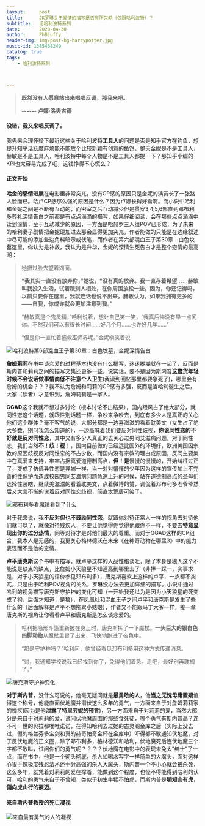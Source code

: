 ```yaml
---
layout:     post
title:      JK罗琳关于爱情的描写是否有所欠缺（仅限哈利波特）？
subtitle:   论哈利波特系列
date:       2020-04-30
author:     PhDLuffy
header-img: img/post-bg-harrypotter.jpg
music-id: 1385468249
catalog: true
tags:
    - 哈利波特系列



---
```


> **既然没有人愿意站出来唱唱反调，那我来吧。**
>
> **------ 卢娜·洛夫古德**

#### 没错，我又来唱反调了。

我先来合理怀疑下最近这些关于哈利波特**工具人**的问题是否是知乎官方在钓鱼，想提升知乎活跃度麻烦能不能放个比较新颖有创意的鱼饵，整天金妮是不是工具人，赫敏是不是工具人，哈利波特中每个人物是不是工具人都提一下？那知乎小编的KPI也太容易完成了吧，这钱挣得不心慌么？

#### 正文开始

**哈金的感情进展**在电影里非常突兀，没有CP感的原因只是金妮的演员长了一张路人脸而已。哈卢CP感那么强的原因是什么？因为卢娜长得好看啊。而小说中哈利和金妮之间是不断有互动的，而密室之后互动减少但是贯穿3,4,5,6部直到邓布利多葬礼深情告白之前都是有点点滴滴的描写，如果仔细阅读，会在那些点点滴滴中读到深情，至于互动减少的原因，一方面是哈赫罗三人组POV已形成，为了未来的哈利妻子剧情把金妮硬加进去那会显得更加突兀，作者能做的只能是在边缘叙述中尽可能的添加些边角料暗示或伏笔，而作者在第六部混血王子第30章：白色坟墓这里，你认为是补救，我认为是升华，金妮的深情生死告白才是整个恋情的最高潮：

> 她扭过脸去望着湖面。
>
> **“我其实一直没有放弃你，”她说，“没有真的放弃。我一直存着希望……赫敏叫我投入生活，试着跟别人相处，在你周围放松一些，因为，你还记得吗，以前只要你在屋里，我就连话也说不出来。赫敏认为，如果我拥有更多的——自我，你或许就会更加注意到我。”**
>
> “赫敏真是个鬼灵精，”哈利说着，想让自己笑一笑，“我真后悔没有早一点问你。不然我们可以有很长时间……好几个月……也许好几年……”
>
> “但是你一直忙着拯救巫师界呢。”金妮嗔笑着说

![哈利波特第6部混血王子第30章：白色坟墓，金妮深情告白](https://raw.githubusercontent.com/PhDLuffy/PicGo/master/img/20200424-1.png)

**詹姆莉莉**在书中谈恋爱的过程基本也没有什么描写，迷迷糊糊就在一起了，反而是斯内普和莉莉之间的描写交集还更多一些，说实话，要不是因为斯内普**这蠢货年轻时候不会说话做事情商低不注意个人卫生**(我读到回忆那里都要急死了)，哪里会有詹姆的机会？？？我不认为詹姆和莉莉的CP感有多强，反而是当哈利诞生之后，大家（读者）才意识到，詹姆莉莉是一家人。

**GGAD**这个我就不想过多讨论（根本讨论不出结果），国内跟风占了绝大部分，就同性恋这个话题，就跟性别话题一样，争吵来争吵去，到底有多少人是真正的关心他们这个群体？毫不客气的说，大部分都是一边喜滋滋的看着耽美文（女生占了绝大多数，别问我怎么知道的），一边高喊着我们要反对同性歧视，**你说同性恋的不好就是反对同性恋**，其中又有多少人真正的去关心过男同艾滋病问题，对于同性恋，我们当然**不！歧！视！**，国内目前做的已经远比国外的环境好，欧洲美国因宗教的原因歧视反对同性恋的不占少数，而国内没有宗教的理由或原因，反同主要集中在真爱来支持，牢牢占据真爱道德制高点，**但！是**慢慢的慢慢的，开始纠枉过正了，变成了仿佛异性恋是异端一样，当一对对懵懂的少年因为这样的宣传加上不完善的性保护而造成校园男同艾滋病问题急速上升的时候，站在道德制高点的圣母们选择性装瞎，继续美滋滋的看着耽美文，点着微博的赞，调侃着邓布利多老爷爷然后又大言不惭的说着反对同性恋歧视，简直太荒唐可笑了。

![邓布利多看魔镜看到了什么](https://raw.githubusercontent.com/PhDLuffy/PicGo/master/img/20200424-2.png)



对于我来说，我**不反对但也不鼓励同性恋**，就跟你对待正常人一样的视角去对待他们就可以了，就像对待残疾人，不要让他觉得你觉得他跟你不一样，不要去**特意显现出你的过分热情**，同等对待才是对他们最大的尊重。而对于GGAD这样的CP组合，我本人是无感的，我更关心格林德沃在未来《在神奇动物在哪里3》中的能力表现而不是他的恋情。

**卢平唐克斯**这个书中有描写，就卢平这样的人品性格谈吐，除了本身是狼人这个不能说是缺点的缺点，比詹姆小天狼星不知道高到哪里去了（非捧一踩一，实事求是，对于小天狼星的评价参见邓布利多），唐克斯喜欢上这样的卢平，一点都不突兀，只是由于哈利POV视角的关系，罗琳没办法去更加详细的描写。小说中通过哈利的视角描写唐克斯守护神的变化可知（一开始我还以为是因为小天狼星的死变成了狗，后面才知道，是狼），在凤凰社和混血王子之间卢平和唐克斯是发生了些什么的（后面解释是卢平不想拖累小姑娘），作者又不能跟马丁大爷一样，接一章唐克斯的视角让你看看卢平和唐克斯是怎么谈恋爱的。

> 哈利把隐形斗篷重新披在身上时，唐克斯挥了一下魔杖。**一头巨大的银白色四脚动物**从魔杖里冒了出来，飞快地跑进了夜色中。
>
> “那是守护神吗？”哈利问，他曾经看见邓布利多用这种方式传递消息。
>
> “对，我通知学校说我已经找到你了，免得他们着急。走吧，最好别再耽搁了。”

![唐克斯守护神变化](https://raw.githubusercontent.com/PhDLuffy/PicGo/master/img/20200424-3.png)

**对于斯内普**，没什么可说的，他毫无疑问就是**最勇敢的人**，他**当之无愧毋庸置疑**值得这个称号，他能直面伏地魔并潜伏这么多年的勇气，一方面来自于对詹姆莉莉家的愧疚(因为是他**泄露了特里劳妮的预言**)，另一方面来自于对莉莉的爱，当然大部分是来自于对莉莉的爱，试问伏地魔周围的那些食死徒，哪个勇气有斯内普高？连不可一世的贝拉都唯唯诺诺，在得知哈利去过她的古灵阁金库之后（实际上没去过，假的格兰芬多宝剑和真的赫奇帕奇金杯在金库中）吓得都不敢通知伏地魔，对于反伏地魔的正义圈，除了邓布利多，格林德沃和哈利，伏地魔死后连伏地魔三个字都不敢叫，试问你们的勇气呢？？？？伏地魔在电影中的表现未免太"绅士"了一点，而在书中，他是一个彻头彻底，杀人如喝水写字一样简单的大魔头，面对这样心狠手辣极度残忍法术还十分高强的杀人大魔头，斯内普一个不小心就会被杀死，这么多年，就凭着对莉莉的爱在撑着，能做到这个程度，也怪不得能得到哈利的认可，哈利的勇气来自于不曾知，类似于初生牛犊不怕虎，而斯内普是**明知山有虎，偏向虎山行的豪迈**。

#### 来自斯内普教授的死亡凝视

![来自最有勇气的人的凝视](https://raw.githubusercontent.com/PhDLuffy/PicGo/master/img/20200424-4.jpg)